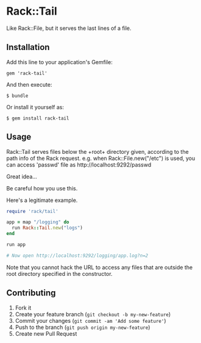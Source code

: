 # Rack::Tail

Like Rack::File, but it serves the last lines of a file.

## Installation

Add this line to your application's Gemfile:

    gem 'rack-tail'

And then execute:

    $ bundle

Or install it yourself as:

    $ gem install rack-tail

## Usage

Rack::Tail serves files below the +root+ directory given, according to the path info of the Rack request.
e.g. when Rack::File.new("/etc") is used, you can access 'passwd' file
as http://localhost:9292/passwd

Great idea...

Be careful how you use this.

Here's a legitimate example.

```ruby
require 'rack/tail'

app = map "/logging" do
  run Rack::Tail.new("logs")
end

run app

# Now open http://localhost:9292/logging/app.log?n=2

```

Note that you cannot hack the URL to access any files that are outside the root directory specified in the constructor.

## Contributing

1. Fork it
2. Create your feature branch (`git checkout -b my-new-feature`)
3. Commit your changes (`git commit -am 'Add some feature'`)
4. Push to the branch (`git push origin my-new-feature`)
5. Create new Pull Request
